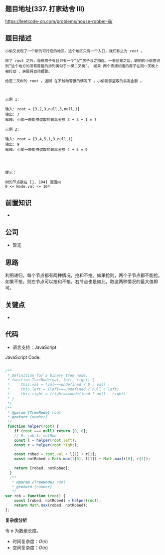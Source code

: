 
## 题目地址(337. 打家劫舍 III)

https://leetcode-cn.com/problems/house-robber-iii/

## 题目描述

```
小偷又发现了一个新的可行窃的地区。这个地区只有一个入口，我们称之为 root 。

除了 root 之外，每栋房子有且只有一个“父“房子与之相连。一番侦察之后，聪明的小偷意识到“这个地方的所有房屋的排列类似于一棵二叉树”。 如果 两个直接相连的房子在同一天晚上被打劫 ，房屋将自动报警。

给定二叉树的 root 。返回 在不触动警报的情况下 ，小偷能够盗取的最高金额 。

 

示例 1:

输入: root = [3,2,3,null,3,null,1]
输出: 7 
解释: 小偷一晚能够盗取的最高金额 3 + 3 + 1 = 7

示例 2:

输入: root = [3,4,5,1,3,null,1]
输出: 9
解释: 小偷一晚能够盗取的最高金额 4 + 5 = 9


 

提示：

树的节点数在 [1, 104] 范围内
0 <= Node.val <= 104
```

## 前置知识

- 

## 公司

- 暂无

## 思路

利用递归，每个节点都有两种情况，抢和不抢。如果抢则，两个子节点都不能抢。如果不抢，则左节点可以抢和不抢，右节点也是如此，取这两种情况的最大值即可。

## 关键点

-  

## 代码

- 语言支持：JavaScript

JavaScript Code:

```javascript

/**
 * Definition for a binary tree node.
 * function TreeNode(val, left, right) {
 *     this.val = (val===undefined ? 0 : val)
 *     this.left = (left===undefined ? null : left)
 *     this.right = (right===undefined ? null : right)
 * }
 */
/**
 * @param {TreeNode} root
 * @return {number}
 */
 function helper(root) {
    if (root === null) return [0, 0];
    // 0: rob 1: notRob
    const l = helper(root.left);
    const r = helper(root.right);
  
    const robed = root.val + l[1] + r[1];
    const notRobed = Math.max(l[0], l[1]) + Math.max(r[0], r[1]);
  
    return [robed, notRobed];
  }
  /**
   * @param {TreeNode} root
   * @return {number}
   */
var rob = function (root) {
    const [robed, notRobed] = helper(root);
    return Math.max(robed, notRobed);
};

```


**复杂度分析**

令 n 为数组长度。

- 时间复杂度：$O(n)$
- 空间复杂度：$O(n)$


